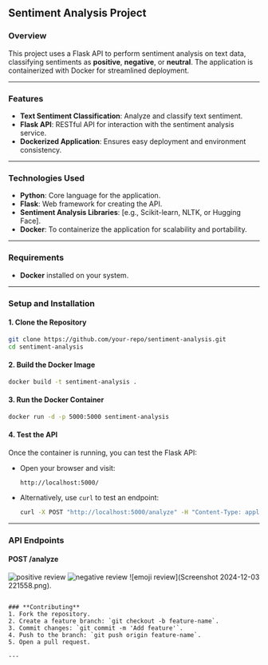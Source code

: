 ## **Sentiment Analysis Project**

### **Overview**
This project uses a Flask API to perform sentiment analysis on text data, classifying sentiments as **positive**, **negative**, or **neutral**. The application is containerized with Docker for streamlined deployment.

---

### **Features**
- **Text Sentiment Classification**: Analyze and classify text sentiment.
- **Flask API**: RESTful API for interaction with the sentiment analysis service.
- **Dockerized Application**: Ensures easy deployment and environment consistency.

---

### **Technologies Used**
- **Python**: Core language for the application.
- **Flask**: Web framework for creating the API.
- **Sentiment Analysis Libraries**: [e.g., Scikit-learn, NLTK, or Hugging Face].
- **Docker**: To containerize the application for scalability and portability.

---

### **Requirements**
- **Docker** installed on your system.

---

### **Setup and Installation**

#### **1. Clone the Repository**
```bash
git clone https://github.com/your-repo/sentiment-analysis.git
cd sentiment-analysis
```

#### **2. Build the Docker Image**
```bash
docker build -t sentiment-analysis .
```

#### **3. Run the Docker Container**
```bash
docker run -d -p 5000:5000 sentiment-analysis
```

#### **4. Test the API**
Once the container is running, you can test the Flask API:
- Open your browser and visit:
  ```
  http://localhost:5000/
  ```
- Alternatively, use `curl` to test an endpoint:
  ```bash
  curl -X POST "http://localhost:5000/analyze" -H "Content-Type: application/json" -d '{"text": "This is amazing!"}'
  ```

---

### **API Endpoints**
#### **POST /analyze**
![positive review](https://drive.google.com/file/d/1Ta1kSZGgTXmVQHnJlkl0CpPu6dIzhwLj/view?usp=sharing)
![negative review](https://drive.google.com/file/d/1lPOwP4ENFniiZutxqJKShzzRnCFxJRGB/view?usp=sharing)
![emoji review](Screenshot 2024-12-03 221558.png).
  ```

### **Contributing**
1. Fork the repository.
2. Create a feature branch: `git checkout -b feature-name`.
3. Commit changes: `git commit -m 'Add feature'`.
4. Push to the branch: `git push origin feature-name`.
5. Open a pull request.

---
